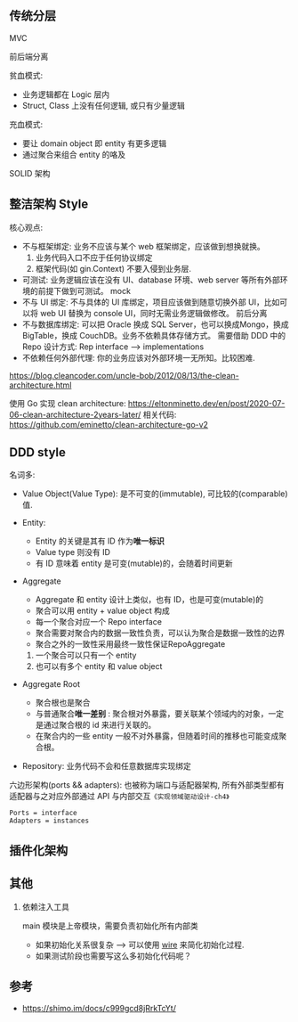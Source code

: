 ## 传统分层
MVC

前后端分离

贫血模式: 
- 业务逻辑都在 Logic 层内
- Struct, Class 上没有任何逻辑, 或只有少量逻辑

充血模式: 
- 要让 domain object 即 entity 有更多逻辑
- 通过聚合来组合 entity 的咯及

SOLID 架构

## 整洁架构 Style

核心观点: 
- 不与框架绑定: 业务不应该与某个 web 框架绑定，应该做到想换就换。
    1. 业务代码入口不应于任何协议绑定
    2. 框架代码(如 gin.Context) 不要入侵到业务层.
- 可测试: 业务逻辑应该在没有 UI、database 环境、web server 等所有外部环境的前提下做到可测试。
    mock
- 不与 UI 绑定: 不与具体的 UI 库绑定，项目应该做到随意切换外部 UI，比如可以将 web UI 替换为 console UI，同时无需业务逻辑做修改。
    前后分离
- 不与数据库绑定: 可以把 Oracle 换成  SQL Server，也可以换成Mongo，换成 BigTable，换成 CouchDB。业务不依赖具体存储方式。
    需要借助 DDD 中的 Repo 设计方式: Rep interface --> implementations
- 不依赖任何外部代理: 你的业务应该对外部环境一无所知。比较困难.

https://blog.cleancoder.com/uncle-bob/2012/08/13/the-clean-architecture.html

使用 Go 实现 clean architecture: https://eltonminetto.dev/en/post/2020-07-06-clean-architecture-2years-later/
相关代码: https://github.com/eminetto/clean-architecture-go-v2

## DDD style

名词多:
- Value Object(Value Type): 是不可变的(immutable), 可比较的(comparable)值.
- Entity:

    - Entity 的关键是其有 ID 作为**唯一标识**
    - Value type 则没有 ID
    - 有 ID 意味着 entity 是可变(mutable)的，会随着时间更新

- Aggregate
    - Aggregate 和 entity 设计上类似，也有 ID，也是可变(mutable)的
    - 聚合可以用 entity + value object 构成
    - 每一个聚合对应一个 Repo interface
    - 聚合需要对聚合内的数据一致性负责，可以认为聚合是数据一致性的边界
    - 聚合之外的一致性采用最终一致性保证RepoAggregate

    1. 一个聚合可以只有一个 entity
    2. 也可以有多个 entity 和 value object

- Aggregate Root

    - 聚合根也是聚合
    - 与普通聚合**唯一差别** : 聚合根对外暴露，要关联某个领域内的对象，一定是通过聚合根的 id 来进行关联的。
    - 在聚合内的一些 entity 一般不对外暴露，但随着时间的推移也可能变成聚合根。

- Repository: 业务代码不会和任意数据库实现绑定

六边形架构(ports && adapters): 也被称为端口与适配器架构, 所有外部类型都有适配器与之对应外部通过 API 与内部交互`《实现领域驱动设计-ch4》`
```
Ports = interface
Adapters = instances
```


## 插件化架构


## 其他

1. 依赖注入工具

    main 模块是上帝模块，需要负责初始化所有内部类

    - 如果初始化关系很复杂 --> 可以使用 [wire](https://github.com/google/wire) 来简化初始化过程.
    - 如果测试阶段也需要写这么多初始化代码呢？

## 参考

- https://shimo.im/docs/c999gcd8jRrkTcYt/



